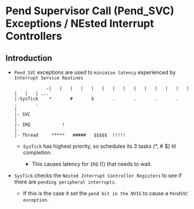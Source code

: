 # Pend Supervisor Call (Pend_SVC) Exceptions / NEsted Interrupt Controllers

## Introduction

* `Pend_SVC` exceptions are used to `minimise latency` experienced by `Interrupt Service Routines`

    ```
                -|   |   |   |   |   |   |   |   |   |   |   |   |   |   |   |   | ...
    |-SysTick    *       #       $       .       .       .       .       .       .
    |
    |- SVC
    |
    |- IRQ            !
    |
    |- Thread     *****   #####   $$$$$  !!!!!
    ```

    * `SysTick` has highest priority, so schedules its 3 tasks {*, # $} til completion.

        * This causes latency for `IRQ` {!} that needs to wait.
    
* `SysTick` checks the `Nested Interrupt Controller Registers` to see if there are `pending peripheral interrupts`.

    * If this is the case it set the `pend bit in the NVIG` to cause a `PendSVC exception`.